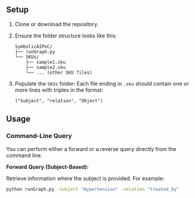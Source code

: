 ## Setup

1.  Clone or download the repository.

2.  Ensure the folder structure looks like this:

    ```text
    SymbolicAIPoC/
    ├── runGraph.py
    └── SKUs/
        ├── sample1.sku
        ├── sample2.sku
        └── ... (other SKU files)
    ```

3.  Populate the `SKUs` folder:
    Each file ending in `.sku` should contain one or more lines with triples in the format:

    ```plaintext
    ("Subject", "relation", "Object")
    ```

## Usage

### Command-Line Query

You can perform either a forward or a reverse query directly from the command line.

**Forward Query (Subject-Based):**

Retrieve information where the subject is provided. For example:

```bash
python runGraph.py -subject "Hypertension" -relation "treated_by"